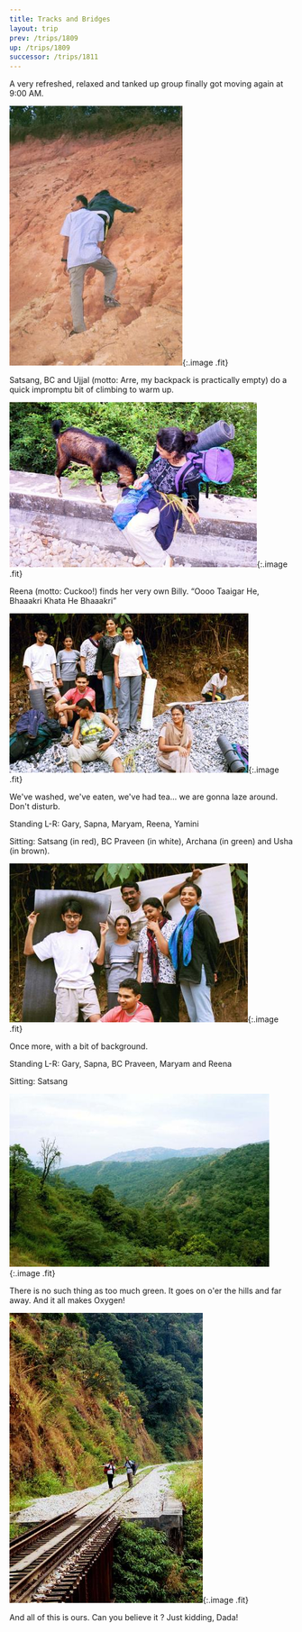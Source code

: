```yaml
---
title: Tracks and Bridges
layout: trip
prev: /trips/1809
up: /trips/1809
successor: /trips/1811
---
```


 A very refreshed, relaxed and tanked up group finally got moving again at 9:00 AM.  

 
 ![A bit of climbing](/images/trips/railway/06.jpg 'A bit of climbing'){:.image .fit}
 
  


 
Satsang, BC and Ujjal (motto: Arre, my backpack is practically empty) do a quick impromptu bit of climbing to warm up.
  


 
 ![Tiger, Tiger, Burning Bright](/images/trips/railway/07.jpg 'Tiger, Tiger, Burning Bright'){:.image .fit}
 
  


 
Reena (motto: Cuckoo!) finds her very own Billy. &ldquo;Oooo Taaigar He, Bhaaakri Khata He Bhaaakri&rdquo;
  


 
 ![Fed and Watered](/images/trips/railway/08.jpg 'Fed and Watered'){:.image .fit}
 
  


 
We've washed, we've eaten, we've had tea... we are gonna laze around. Don't disturb.  
  
Standing L-R: Gary, Sapna, Maryam, Reena, Yamini  
  
Sitting: Satsang (in red), BC Praveen (in white), Archana (in green) and Usha (in brown). 
  


 
 ![Some extra backing](/images/trips/railway/09.jpg 'Some extra backing'){:.image .fit}
 
  


 
Once more, with a bit of background.
  
Standing L-R: Gary, Sapna, BC Praveen, Maryam and Reena
  
Sitting: Satsang 
  


 
 ![Green View](/images/trips/railway/10.jpg 'Green View'){:.image .fit}
 
  


 
There is no such thing as too much green.  It goes on o'er the hills and far away. And it all makes Oxygen!
  


 
 ![All Ours](/images/trips/railway/11.jpg 'All Ours'){:.image .fit}
 
  


 
And all of this is ours. Can you believe it ? Just kidding, Dada! 
  



